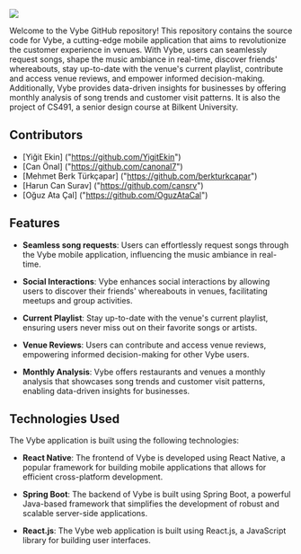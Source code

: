 [<img src="https://vybemusic.netlify.app/assets/logo-center.png" />](https://vybemusic.netlify.app)

Welcome to the Vybe GitHub repository! This repository contains the source code for Vybe, a cutting-edge mobile application that aims to revolutionize the customer experience in venues. With Vybe, users can seamlessly request songs, shape the music ambiance in real-time, discover friends' whereabouts, stay up-to-date with the venue's current playlist, contribute and access venue reviews, and empower informed decision-making. Additionally, Vybe provides data-driven insights for businesses by offering monthly analysis of song trends and customer visit patterns. It is also the project of CS491, a senior design course at Bilkent University.

## Contributors

- [Yiğit Ekin] ("https://github.com/YigitEkin")
- [Can Önal] ("https://github.com/canonal7")
- [Mehmet Berk Türkçapar] ("https://github.com/berkturkcapar")
- [Harun Can Surav] ("https://github.com/cansrv")
- [Oğuz Ata Çal] ("https://github.com/OguzAtaCal")

## Features

- **Seamless song requests**: Users can effortlessly request songs through the Vybe mobile application, influencing the music ambiance in real-time.

- **Social Interactions**: Vybe enhances social interactions by allowing users to discover their friends' whereabouts in venues, facilitating meetups and group activities.

- **Current Playlist**: Stay up-to-date with the venue's current playlist, ensuring users never miss out on their favorite songs or artists.

- **Venue Reviews**: Users can contribute and access venue reviews, empowering informed decision-making for other Vybe users.

- **Monthly Analysis**: Vybe offers restaurants and venues a monthly analysis that showcases song trends and customer visit patterns, enabling data-driven insights for businesses.

## Technologies Used

The Vybe application is built using the following technologies:

- **React Native**: The frontend of Vybe is developed using React Native, a popular framework for building mobile applications that allows for efficient cross-platform development.
- **Spring Boot**: The backend of Vybe is built using Spring Boot, a powerful Java-based framework that simplifies the development of robust and scalable server-side applications.

- **React.js**: The Vybe web application is built using React.js, a JavaScript library for building user interfaces.

